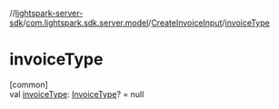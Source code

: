 //[lightspark-server-sdk](../../../index.md)/[com.lightspark.sdk.server.model](../index.md)/[CreateInvoiceInput](index.md)/[invoiceType](invoice-type.md)

# invoiceType

[common]\
val [invoiceType](invoice-type.md): [InvoiceType](../-invoice-type/index.md)? = null
